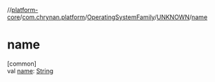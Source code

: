 //[platform-core](../../../../index.md)/[com.chrynan.platform](../../index.md)/[OperatingSystemFamily](../index.md)/[UNKNOWN](index.md)/[name](name.md)

# name

[common]\
val [name](name.md): [String](https://kotlinlang.org/api/latest/jvm/stdlib/kotlin/-string/index.html)
